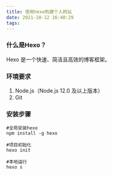 ```yaml
---
title: 使用hexo构建个人网站
date: 2021-10-12 16:40:29
tags:
---
```


### 什么是Hexo？

Hexo 是一个快速、简洁且高效的博客框架。

### 环境要求

1. Node.js（Node.js 12.0 及以上版本）
2. Git

### 安装步骤

```shell script
#全局安装hexo
npm install -g hexo

#项目初始化
hexo init

#本地运行
hexo s
```